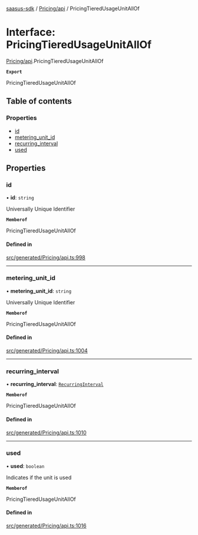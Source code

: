 [saasus-sdk](../README.md) / [Pricing/api](../modules/Pricing_api.md) / PricingTieredUsageUnitAllOf

# Interface: PricingTieredUsageUnitAllOf

[Pricing/api](../modules/Pricing_api.md).PricingTieredUsageUnitAllOf

**`Export`**

PricingTieredUsageUnitAllOf

## Table of contents

### Properties

- [id](Pricing_api.PricingTieredUsageUnitAllOf.md#id)
- [metering\_unit\_id](Pricing_api.PricingTieredUsageUnitAllOf.md#metering_unit_id)
- [recurring\_interval](Pricing_api.PricingTieredUsageUnitAllOf.md#recurring_interval)
- [used](Pricing_api.PricingTieredUsageUnitAllOf.md#used)

## Properties

### id

• **id**: `string`

Universally Unique Identifier

**`Memberof`**

PricingTieredUsageUnitAllOf

#### Defined in

[src/generated/Pricing/api.ts:998](https://github.com/saasus-platform/saasus-sdk-javascript/blob/c6c266c/src/generated/Pricing/api.ts#L998)

___

### metering\_unit\_id

• **metering\_unit\_id**: `string`

Universally Unique Identifier

**`Memberof`**

PricingTieredUsageUnitAllOf

#### Defined in

[src/generated/Pricing/api.ts:1004](https://github.com/saasus-platform/saasus-sdk-javascript/blob/c6c266c/src/generated/Pricing/api.ts#L1004)

___

### recurring\_interval

• **recurring\_interval**: [`RecurringInterval`](../enums/Pricing_api.RecurringInterval.md)

**`Memberof`**

PricingTieredUsageUnitAllOf

#### Defined in

[src/generated/Pricing/api.ts:1010](https://github.com/saasus-platform/saasus-sdk-javascript/blob/c6c266c/src/generated/Pricing/api.ts#L1010)

___

### used

• **used**: `boolean`

Indicates if the unit is used

**`Memberof`**

PricingTieredUsageUnitAllOf

#### Defined in

[src/generated/Pricing/api.ts:1016](https://github.com/saasus-platform/saasus-sdk-javascript/blob/c6c266c/src/generated/Pricing/api.ts#L1016)

